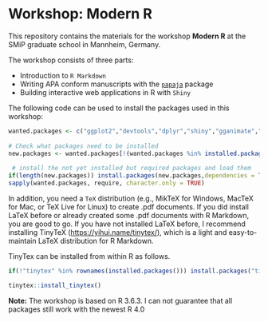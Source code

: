 # Workshop: Modern R

This repository contains the materials for the workshop **Modern R** at the SMiP graduate school in Mannheim, Germany. 

The workshop consists of three parts:

- Introduction to `R Markdown`
- Writing APA conform manuscripts with the [`papaja`](https://github.com/crsh/papaja) package
- Building interactive web applications in R with `Shiny`


The following code can be used to install the packages used in this workshop:

```r
wanted.packages <- c("ggplot2","devtools","dplyr","shiny","gganimate","plotly","kableExtra","DT","broom","rsconnect")
  
# Check what packages need to be installed
new.packages <- wanted.packages[!(wanted.packages %in% installed.packages()[,"Package"])]
  
 # install the not yet installed but required packages and load them
if(length(new.packages)) install.packages(new.packages,dependencies = TRUE)
sapply(wanted.packages, require, character.only = TRUE)
```

In addition, you need a `TeX` distribution (e.g., MikTeX for Windows, MacTeX for Mac, or TeX Live for Linux) to create .pdf documents. If you did install LaTeX before or already created some .pdf documents with R Markdown, you are good to go.   If you have not installed LaTeX before, I recommend installing TinyTeX (https://yihui.name/tinytex/), which is a light and easy-to-maintain LaTeX distribution for R Markdown.

TinyTex can be installed from within R as follows.

```r
if(!"tinytex" %in% rownames(installed.packages())) install.packages("tinytex")

tinytex::install_tinytex()
```

**Note:** The workshop is based on R 3.6.3. I can not guarantee that all packages still work with the newest R 4.0

